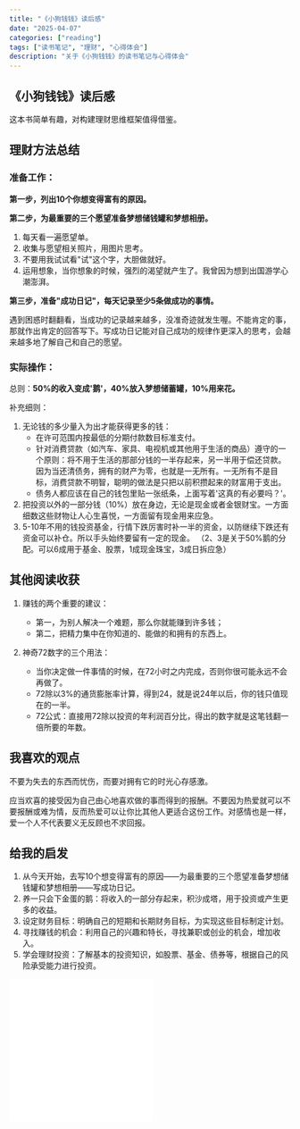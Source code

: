 ```yaml
---
title: "《小狗钱钱》读后感"
date: "2025-04-07"
categories: ["reading"]
tags: ["读书笔记", "理财", "心得体会"]
description: "关于《小狗钱钱》的读书笔记与心得体会"
---
```


## 《小狗钱钱》读后感

这本书简单有趣，对构建理财思维框架值得借鉴。

## 理财方法总结

### 准备工作：

**第一步，列出10个你想变得富有的原因。**

**第二步，为最重要的三个愿望准备梦想储钱罐和梦想相册。**
1. 每天看一遍愿望单。
2. 收集与愿望相关照片，用图片思考。
3. 不要用我试试看"试"这个字，大胆做就好。
4. 运用想象，当你想象的时候，强烈的渴望就产生了。我曾因为想到出国游学心潮澎湃。

**第三步，准备"成功日记"，每天记录至少5条做成功的事情。**

遇到困惑时翻翻看，当成功的记录越来越多，没准奇迹就发生喔。不能肯定的事，那就作出肯定的回答写下。写成功日记能对自己成功的规律作更深入的思考，会越来越多地了解自己和自己的愿望。

### 实际操作：

总则：**50%的收入变成'鹅'，40%放入梦想储蓄罐，10%用来花。**

补充细则：
1. 无论钱的多少量入为出才能获得更多的钱：
   - 在许可范围内按最低的分期付款数目标准支付。
   - 针对消费贷款（如汽车、家具、电视机或其他用于生活的商品）遵守的一个原则：将不用于生活的那部分钱的一半存起来，另一半用于偿还贷款。因为当还清债务，拥有的财产为零，也就是一无所有。一无所有不是目标，消费贷款不明智，聪明的做法是只把以前积攒起来的财富用于支出。
   - 债务人都应该在自己的钱包里贴一张纸条，上面写着'这真的有必要吗？'。
2. 把投资以外的一部分钱（10%）放在身边，无论是现金或者金银财宝。一方面细数这些财物让人心生喜悦，一方面留有现金用来应急。
3. 5-10年不用的钱投资基金，行情下跌厉害时补一半的资金，以防继续下跌还有资金可以补仓。所以手头始终要留有一定的现金。 （2、3是关于50%鹅的分配。可以6成用于基金、股票，1成现金珠宝，3成日拆应急）

## 其他阅读收获

1. 赚钱的两个重要的建议：
   - 第一，为别人解决一个难题，那么你就能赚到许多钱；
   - 第二，把精力集中在你知道的、能做的和拥有的东西上。

2. 神奇72数字的三个用法： 
   - 当你决定做一件事情的时候，在72小时之内完成，否则你很可能永远不会再做了。
   - 72除以3%的通货膨胀率计算，得到24，就是说24年以后，你的钱只值现在的一半。
   - 72公式：直接用72除以投资的年利润百分比，得出的数字就是这笔钱翻一倍所要的年数。

## 我喜欢的观点

不要为失去的东西而忧伤，而要对拥有它的时光心存感激。

应当欢喜的接受因为自己由心地喜欢做的事而得到的报酬。不要因为热爱就可以不要报酬或难为情，反而热爱可以让你比其他人更适合这份工作。对感情也是一样，爱一个人不代表要义无反顾也不求回报。

## 给我的启发

1. 从今天开始，去写10个想变得富有的原因——为最重要的三个愿望准备梦想储钱罐和梦想相册——写成功日记。
2. 养一只会下金蛋的鹅：将收入的一部分存起来，积沙成塔，用于投资或产生更多的收益。
3. 设定财务目标：明确自己的短期和长期财务目标，为实现这些目标制定计划。
4. 寻找赚钱的机会：利用自己的兴趣和特长，寻找兼职或创业的机会，增加收入。
5. 学会理财投资：了解基本的投资知识，如股票、基金、债券等，根据自己的风险承受能力进行投资。

![占位图](/content/assets/images/reading/2025-04-07-《小狗钱钱》读后感/placeholder.png)
